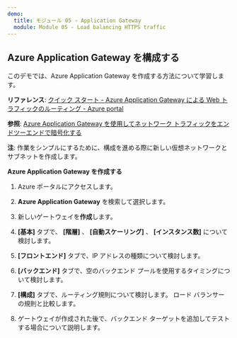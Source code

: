 ```yaml
---
demo:
  title: モジュール 05 - Application Gateway
  module: Module 05 - Load balancing HTTPS traffic
---
```

## Azure Application Gateway を構成する

このデモでは、Azure Application Gateway を作成する方法について学習します。 

**リファレンス**: [クイック スタート - Azure Application Gateway による Web トラフィックのルーティング - Azure portal](https://learn.microsoft.com/azure/application-gateway/quick-create-portal)

**参照**: [Azure Application Gateway を使用してネットワーク トラフィックをエンドツーエンドで暗号化する](https://github.com/MicrosoftDocs/mslearn-end-to-end-encryption-with-app-gateway)

**注**: 作業をシンプルにするために、構成を進める際に新しい仮想ネットワークとサブネットを作成します。 

**Azure Application Gateway を作成する**

1. Azure ポータルにアクセスします。

1. **Azure Application Gateway** を検索して選択します。

1. 新しいゲートウェイを**作成**します。

1. **[基本]** タブで、 **[階層]** 、 **[自動スケーリング]** 、 **[インスタンス数]** について検討します。

1. **[フロントエンド]** タブで、IP アドレスの種類について検討します。

1. **[バックエンド]** タブで、空のバックエンド プールを使用するタイミングについて検討します。

1. **[構成]** タブで、ルーティング規則について検討します。 ロード バランサーの規則と比較します。

1. ゲートウェイが作成された後で、バックエンド ターゲットを追加してテストする場合について説明します。 
